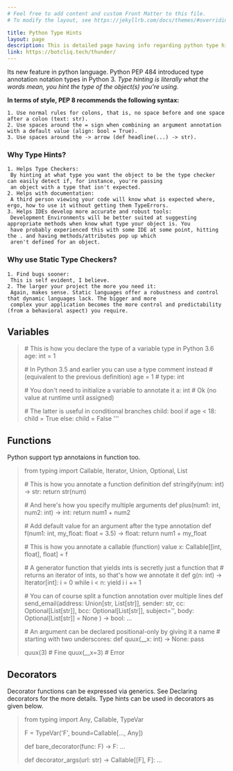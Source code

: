 ```yaml
---
# Feel free to add content and custom Front Matter to this file.
# To modify the layout, see https://jekyllrb.com/docs/themes/#overriding-theme-defaults

title: Python Type Hints
layout: page
description: This is detailed page having info regarding python type hints.
link: https://botcliq.tech/thunder/
---
```

Its new feature in python language. 
Python PEP 484 introduced type annotation notation types in Python 3.
*Type hinting is literally what the words mean, you hint the type of the object(s) you're using.*

**In terms of style, PEP 8 recommends the following syntax:**

	1. Use normal rules for colons, that is, no space before and one space after a colon (text: str).
	2. Use spaces around the = sign when combining an argument annotation with a default value (align: bool = True).
	3. Use spaces around the -> arrow (def headline(...) -> str).

### Why Type Hints?
	1. Helps Type Checkers: 
	 By hinting at what type you want the object to be the type checker can easily detect if, for instance, you're passing
	 an object with a type that isn't expected.
	2. Helps with documentation: 
	 A third person viewing your code will know what is expected where, ergo, how to use it without getting them TypeErrors.
	3. Helps IDEs develop more accurate and robust tools: 
	 Development Environments will be better suited at suggesting appropriate methods when know what type your object is. You
	 have probably experienced this with some IDE at some point, hitting the . and having methods/attributes pop up which 
	 aren't defined for an object.

### Why use Static Type Checkers?
	1. Find bugs sooner: 
	 This is self evident, I believe.
	2. The larger your project the more you need it: 
	 Again, makes sense. Static languages offer a robustness and control that dynamic languages lack. The bigger and more 
	 complex your application becomes the more control and predictability (from a behavioral aspect) you require.

## Variables
> \# This is how you declare the type of a variable type in Python 3.6
> age: int = 1
> 
> \# In Python 3.5 and earlier you can use a type comment instead
> \# (equivalent to the previous definition)
> age = 1  # type: int
> 
> \# You don't need to initialize a variable to annotate it
> a: int  # Ok (no value at runtime until assigned)
> 
> \# The latter is useful in conditional branches
> child: bool
> if age < 18:
>     child = True
> else:
>     child = False
> '''

## Functions
Python support typ annotaions in function too.
> 
> from typing import Callable, Iterator, Union, Optional, List
> 
> \# This is how you annotate a function definition
> def stringify(num: int) -> str:
>     return str(num)
> 
> \# And here's how you specify multiple arguments
> def plus(num1: int, num2: int) -> int:
>     return num1 + num2
> 
> \# Add default value for an argument after the type annotation
> def f(num1: int, my_float: float = 3.5) -> float:
>     return num1 + my_float
> 
> \# This is how you annotate a callable (function) value
> x: Callable[[int, float], float] = f
> 
> \# A generator function that yields ints is secretly just a function that
> \# returns an iterator of ints, so that's how we annotate it
> def g(n: int) -> Iterator[int]:
>     i = 0
>     while i < n:
>         yield i
>         i += 1
> 
> \# You can of course split a function annotation over multiple lines
> def send_email(address: Union[str, List[str]],
>                sender: str,
>                cc: Optional[List[str]],
>                bcc: Optional[List[str]],
>                subject='',
>                body: Optional[List[str]] = None
>                ) -> bool:
>     ...
> 
> \# An argument can be declared positional-only by giving it a name
> \# starting with two underscores:
> def quux(__x: int) -> None:
>     pass
> 
> quux(3)  # Fine
> quux(__x=3)  # Error

## Decorators
Decorator functions can be expressed via generics. See Declaring decorators for the more details.
Type hints can be used in decorators as given below.
> from typing import Any, Callable, TypeVar
> 
> F = TypeVar('F', bound=Callable[..., Any])
> 
> def bare_decorator(func: F) -> F:
>     ...
> 
> def decorator_args(url: str) -> Callable[[F], F]:
>     ...

